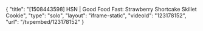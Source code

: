{
    "title": "[1508443598] HSN | Good Food Fast: Strawberry Shortcake Skillet Cookie",
    "type": "solo",
    "layout": "iframe-static",
    "videoId": "123178152",
    "url": "\/tvpembed\/123178152"
}